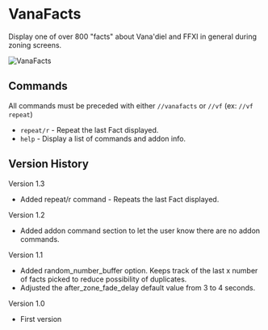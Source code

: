 # VanaFacts

Display one of over 800 "facts" about Vana'diel and FFXI in general during zoning screens.

![VanaFacts](https://github.com/user-attachments/assets/b85aaecf-a4cd-425b-8962-ba832752633d)


## Commands
All commands must be preceded with either `//vanafacts` or `//vf` (ex: `//vf repeat`)  
 - `repeat/r` - Repeat the last Fact displayed.
 - `help` - Display a list of commands and addon info.

## Version History
Version 1.3
- Added repeat/r command - Repeats the last Fact displayed.

Version 1.2
- Added addon command section to let the user know there are no addon commands.

Version 1.1
- Added random_number_buffer option. Keeps track of the last x number of facts picked to reduce possibility of duplicates.
- Adjusted the after_zone_fade_delay default value from 3 to 4 seconds.

Version 1.0
- First version
